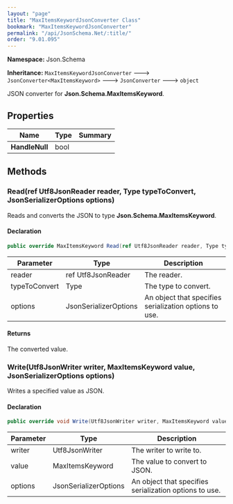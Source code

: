 ```yaml
---
layout: "page"
title: "MaxItemsKeywordJsonConverter Class"
bookmark: "MaxItemsKeywordJsonConverter"
permalink: "/api/JsonSchema.Net/:title/"
order: "9.01.095"
---
```

**Namespace:** Json.Schema

**Inheritance:**
`MaxItemsKeywordJsonConverter`
 🡒 
`JsonConverter<MaxItemsKeyword>`
 🡒 
`JsonConverter`
 🡒 
`object`

JSON converter for **Json.Schema.MaxItemsKeyword**.

## Properties

| Name | Type | Summary |
|---|---|---|
| **HandleNull** | bool |  |

## Methods

### Read(ref Utf8JsonReader reader, Type typeToConvert, JsonSerializerOptions options)

Reads and converts the JSON to type **Json.Schema.MaxItemsKeyword**.

#### Declaration

```c#
public override MaxItemsKeyword Read(ref Utf8JsonReader reader, Type typeToConvert, JsonSerializerOptions options)
```

| Parameter | Type | Description |
|---|---|---|
| reader | ref Utf8JsonReader | The reader. |
| typeToConvert | Type | The type to convert. |
| options | JsonSerializerOptions | An object that specifies serialization options to use. |


#### Returns

The converted value.

### Write(Utf8JsonWriter writer, MaxItemsKeyword value, JsonSerializerOptions options)

Writes a specified value as JSON.

#### Declaration

```c#
public override void Write(Utf8JsonWriter writer, MaxItemsKeyword value, JsonSerializerOptions options)
```

| Parameter | Type | Description |
|---|---|---|
| writer | Utf8JsonWriter | The writer to write to. |
| value | MaxItemsKeyword | The value to convert to JSON. |
| options | JsonSerializerOptions | An object that specifies serialization options to use. |


